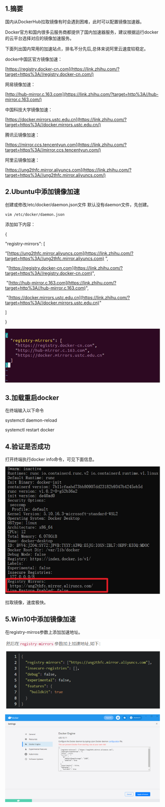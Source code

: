 ## 1.摘要

国内从DockerHub拉取镜像有时会遇到困难，此时可以配置镜像加速器。

Docker官方和国内很多云服务商都提供了国内加速器服务，建议根据运行docker的云平台选择对应的镜像加速服务。

下面列出国内常用的加速站点，排名不分先后,总体来说阿里云速度较稳定。

docker中国区官方镜像加速：

[https://registry.docker-cn.com](https://link.zhihu.com/?target=https%3A//registry.docker-cn.com/)

网易镜像加速：

[http://hub-mirror.c.163.com](https://link.zhihu.com/?target=http%3A//hub-mirror.c.163.com/)

中国科技大学镜像加速：

[https://docker.mirrors.ustc.edu.cn](https://link.zhihu.com/?target=https%3A//docker.mirrors.ustc.edu.cn/) 

腾讯云镜像加速： 

[https://mirror.ccs.tencentyun.com](https://link.zhihu.com/?target=https%3A//mirror.ccs.tencentyun.com/) 

阿里云镜像加速：

[https://ung2thfc.mirror.aliyuncs.com](https://link.zhihu.com/?target=https%3A//ung2thfc.mirror.aliyuncs.com/) 

## 2.Ubuntu中添加镜像加速

创建或修改/etc/docker/daemon.json文件
默认没有daemon文件，先创建。

```text
vim /etc/docker/daemon.json
```

添加如下内容：

{

  "registry-mirrors": [

“[https://ung2thfc.mirror.aliyuncs.com](https://link.zhihu.com/?target=https%3A//ung2thfc.mirror.aliyuncs.com) ”,

​    "[https://registry.docker-cn.com](https://link.zhihu.com/?target=https%3A//registry.docker-cn.com)",

​    "[http://hub-mirror.c.163.com](https://link.zhihu.com/?target=http%3A//hub-mirror.c.163.com)",

​    "[https://docker.mirrors.ustc.edu.cn](https://link.zhihu.com/?target=https%3A//docker.mirrors.ustc.edu.cn)"

  ]

}

![img](Docker配置国内加速.assets/v2-fcd84cbec39444157a59483441b86913_720w.jpg)

## 3.加载重启docker

在终端输入以下命令

systemctl daemon-reload

systemctl restart docker

## 4.验证是否成功

打开终端执行docker info命令，可见下面信息。

![img](Docker配置国内加速.assets/v2-ea47886522c5a0411adc35cfe61967e0_720w.jpg)

拉取镜像，速度极快。

## 5.Win10中添加镜像加速

在registry-mirros参数上添加加速地址。

![img](Docker配置国内加速.assets/v2-3a9c63ccb9470524673169817ca51b83_720w.jpg)

![img](Docker配置国内加速.assets/v2-2573cd999af1e194220df8ac6a9962b0_720w.jpg)

### 
